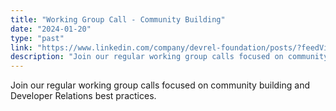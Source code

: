 ```yaml
---
title: "Working Group Call - Community Building"
date: "2024-01-20"
type: "past"
link: "https://www.linkedin.com/company/devrel-foundation/posts/?feedView=all"
description: "Join our regular working group calls focused on community building and Developer Relations best practices."
---
```


Join our regular working group calls focused on community building and Developer Relations best practices. 